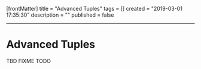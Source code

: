 [frontMatter]
title = "Advanced Tuples"
tags = []
created = "2019-03-01 17:35:30"
description = ""
published = false

---

# Advanced Tuples

TBD
FIXME
TODO
